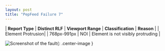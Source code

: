```yaml
---
layout: post
title: "PepFeed Failure 7"
---
```

| **Report Type** | **Distinct RLF** | **Viewport Range** | **Classification** | **Reason** |
| Element Protrusion|  | 768px-991px | NOI | Element is not visibly protruding | 

![Screenshot of the fault](../../../assets/images/PepFeed/fault7/overflow-Width879.png){: .center-image }